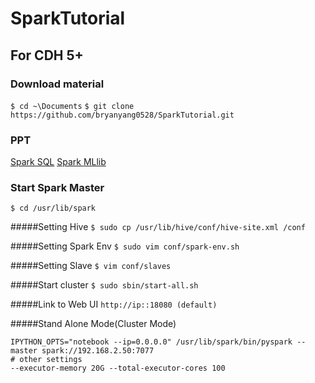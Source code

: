 # SparkTutorial

## For CDH 5+

### Download material
`$ cd ~\Documents`
`$ git clone https://github.com/bryanyang0528/SparkTutorial.git`

### PPT

[Spark SQL](http://www.slideshare.net/liweiyang5/spark-sql-for-training)
[Spark MLlib](http://www.slideshare.net/liweiyang5/spark-mllib-training-material)

### Start Spark Master

`$ cd /usr/lib/spark`

#####Setting Hive
`$ sudo cp /usr/lib/hive/conf/hive-site.xml /conf`

#####Setting Spark Env
`$ sudo vim conf/spark-env.sh`

#####Setting Slave
`$ vim conf/slaves`

#####Start cluster
`$ sudo sbin/start-all.sh `

#####Link to Web UI
`http://ip::18080 (default)`

#####Stand Alone Mode(Cluster Mode)
```
IPYTHON_OPTS="notebook --ip=0.0.0.0" /usr/lib/spark/bin/pyspark --master spark://192.168.2.50:7077
# other settings
--executor-memory 20G --total-executor-cores 100 
```
